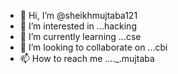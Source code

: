 - 👋 Hi, I’m @sheikhmujtaba121
- 👀 I’m interested in ...hacking
- 🌱 I’m currently learning ...cse
- 💞️ I’m looking to collaborate on ...cbi
- 📫 How to reach me ...._.mujtaba

<!---
sheikhmujtaba121/sheikhmujtaba121 is a ✨ special ✨ repository because its `README.md` (this file) appears on your GitHub profile.
You can click the Preview link to take a look at your changes.
--->

